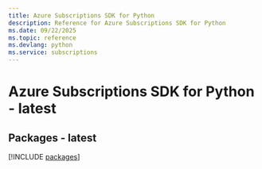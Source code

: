 ```yaml
---
title: Azure Subscriptions SDK for Python
description: Reference for Azure Subscriptions SDK for Python
ms.date: 09/22/2025
ms.topic: reference
ms.devlang: python
ms.service: subscriptions
---
```

# Azure Subscriptions SDK for Python - latest
## Packages - latest
[!INCLUDE [packages](subscriptions-index.md)]